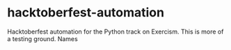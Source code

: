 # hacktoberfest-automation
Hacktoberfest automation for the Python track on Exercism. This is more of a testing ground.
Names